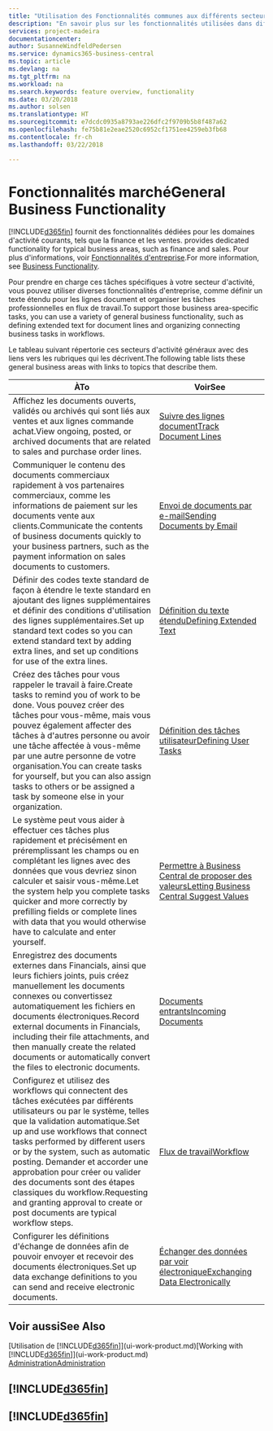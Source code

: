 ```yaml
---
title: "Utilisation des Fonctionnalités communes aux différents secteurs d'activité | Microsoft Docs"
description: "En savoir plus sur les fonctionnalités utilisées dans différents secteurs d'activité dans Business Central."
services: project-madeira
documentationcenter: 
author: SusanneWindfeldPedersen
ms.service: dynamics365-business-central
ms.topic: article
ms.devlang: na
ms.tgt_pltfrm: na
ms.workload: na
ms.search.keywords: feature overview, functionality
ms.date: 03/20/2018
ms.author: solsen
ms.translationtype: HT
ms.sourcegitcommit: e7dcdc0935a8793ae226dfc2f9709b5b8f487a62
ms.openlocfilehash: fe75b81e2eae2520c6952cf1751ee4259eb3fb68
ms.contentlocale: fr-ch
ms.lasthandoff: 03/22/2018

---
```

# <a name="general-business-functionality"></a><span data-ttu-id="03087-103">Fonctionnalités marché</span><span class="sxs-lookup"><span data-stu-id="03087-103">General Business Functionality</span></span>
[!INCLUDE[d365fin](includes/d365fin_md.md)]<span data-ttu-id="03087-104"> fournit des fonctionnalités dédiées pour les domaines d'activité courants, tels que la finance et les ventes.</span><span class="sxs-lookup"><span data-stu-id="03087-104"> provides dedicated functionality for typical business areas, such as finance and sales.</span></span> <span data-ttu-id="03087-105">Pour plus d'informations, voir [Fonctionnalités d'entreprise](across-business-functionality.md).</span><span class="sxs-lookup"><span data-stu-id="03087-105">For more information, see [Business Functionality](across-business-functionality.md).</span></span>

<span data-ttu-id="03087-106">Pour prendre en charge ces tâches spécifiques à votre secteur d'activité, vous pouvez utiliser diverses fonctionnalités d'entreprise, comme définir un texte étendu pour les lignes document et organiser les tâches professionnelles en flux de travail.</span><span class="sxs-lookup"><span data-stu-id="03087-106">To support those business area-specific tasks, you can use a variety of general business functionality, such as defining extended text for document lines and organizing connecting business tasks in workflows.</span></span>

<span data-ttu-id="03087-107">Le tableau suivant répertorie ces secteurs d'activité généraux avec des liens vers les rubriques qui les décrivent.</span><span class="sxs-lookup"><span data-stu-id="03087-107">The following table lists these general business areas with links to topics that describe them.</span></span>

| <span data-ttu-id="03087-108">À</span><span class="sxs-lookup"><span data-stu-id="03087-108">To</span></span> | <span data-ttu-id="03087-109">Voir</span><span class="sxs-lookup"><span data-stu-id="03087-109">See</span></span> |
| --- | --- |
|<span data-ttu-id="03087-110">Affichez les documents ouverts, validés ou archivés qui sont liés aux ventes et aux lignes commande achat.</span><span class="sxs-lookup"><span data-stu-id="03087-110">View ongoing, posted, or archived documents that are related to sales and purchase order lines.</span></span>|[<span data-ttu-id="03087-111">Suivre des lignes document</span><span class="sxs-lookup"><span data-stu-id="03087-111">Track Document Lines</span></span>](across-how-to-track-document-lines.md)|
| <span data-ttu-id="03087-112">Communiquer le contenu des documents commerciaux rapidement à vos partenaires commerciaux, comme les informations de paiement sur les documents vente aux clients.</span><span class="sxs-lookup"><span data-stu-id="03087-112">Communicate the contents of business documents quickly to your business partners, such as the payment information on sales documents to customers.</span></span> |[<span data-ttu-id="03087-113">Envoi de documents par e-mail</span><span class="sxs-lookup"><span data-stu-id="03087-113">Sending Documents by Email</span></span>](ui-how-send-documents-email.md) |
| <span data-ttu-id="03087-114">Définir des codes texte standard de façon à étendre le texte standard en ajoutant des lignes supplémentaires et définir des conditions d'utilisation des lignes supplémentaires.</span><span class="sxs-lookup"><span data-stu-id="03087-114">Set up standard text codes so you can extend standard text by adding extra lines, and set up conditions for use of the extra lines.</span></span> |[<span data-ttu-id="03087-115">Définition du texte étendu</span><span class="sxs-lookup"><span data-stu-id="03087-115">Defining Extended Text</span></span>](ui-how-define-ext-text.md) |
|<span data-ttu-id="03087-116">Créez des tâches pour vous rappeler le travail à faire.</span><span class="sxs-lookup"><span data-stu-id="03087-116">Create tasks to remind you of work to be done.</span></span> <span data-ttu-id="03087-117">Vous pouvez créer des tâches pour vous-même, mais vous pouvez également affecter des tâches à d'autres personne ou avoir une tâche affectée à vous-même par une autre personne de votre organisation.</span><span class="sxs-lookup"><span data-stu-id="03087-117">You can create tasks for yourself, but you can also assign tasks to others or be assigned a task by someone else in your organization.</span></span>|[<span data-ttu-id="03087-118">Définition des tâches utilisateur</span><span class="sxs-lookup"><span data-stu-id="03087-118">Defining User Tasks</span></span>](across-user-tasks.md)|
|<span data-ttu-id="03087-119">Le système peut vous aider à effectuer ces tâches plus rapidement et précisément en préremplissant les champs ou en complétant les lignes avec des données que vous devriez sinon calculer et saisir vous-même.</span><span class="sxs-lookup"><span data-stu-id="03087-119">Let the system help you complete tasks quicker and more correctly by prefilling fields or complete lines with data that you would otherwise have to calculate and enter yourself.</span></span>|[<span data-ttu-id="03087-120">Permettre à Business Central de proposer des valeurs</span><span class="sxs-lookup"><span data-stu-id="03087-120">Letting Business Central Suggest Values</span></span>](ui-let-system-suggest-values.md)|
|<span data-ttu-id="03087-121">Enregistrez des documents externes dans Financials, ainsi que leurs fichiers joints, puis créez manuellement les documents connexes ou convertissez automatiquement les fichiers en documents électroniques.</span><span class="sxs-lookup"><span data-stu-id="03087-121">Record external documents in Financials, including their file attachments, and then manually create the related documents or automatically convert the files to electronic documents.</span></span>|[<span data-ttu-id="03087-122">Documents entrants</span><span class="sxs-lookup"><span data-stu-id="03087-122">Incoming Documents</span></span>](across-income-documents.md)|
|<span data-ttu-id="03087-123">Configurez et utilisez des workflows qui connectent des tâches exécutées par différents utilisateurs ou par le système, telles que la validation automatique.</span><span class="sxs-lookup"><span data-stu-id="03087-123">Set up and use workflows that connect tasks performed by different users or by the system, such as automatic posting.</span></span> <span data-ttu-id="03087-124">Demander et accorder une approbation pour créer ou valider des documents sont des étapes classiques du workflow.</span><span class="sxs-lookup"><span data-stu-id="03087-124">Requesting and granting approval to create or post documents are typical workflow steps.</span></span>|[<span data-ttu-id="03087-125">Flux de travail</span><span class="sxs-lookup"><span data-stu-id="03087-125">Workflow</span></span>](across-workflow.md)|
| <span data-ttu-id="03087-126">Configurer les définitions d'échange de données afin de pouvoir envoyer et recevoir des documents électroniques.</span><span class="sxs-lookup"><span data-stu-id="03087-126">Set up data exchange definitions to you can send and receive electronic documents.</span></span> |[<span data-ttu-id="03087-127">Échanger des données par voir électronique</span><span class="sxs-lookup"><span data-stu-id="03087-127">Exchanging Data Electronically</span></span>](across-data-exchange.md) |

## <a name="see-also"></a><span data-ttu-id="03087-128">Voir aussi</span><span class="sxs-lookup"><span data-stu-id="03087-128">See Also</span></span>
<span data-ttu-id="03087-129">[Utilisation de [!INCLUDE[d365fin](includes/d365fin_md.md)]](ui-work-product.md)</span><span class="sxs-lookup"><span data-stu-id="03087-129">[Working with [!INCLUDE[d365fin](includes/d365fin_md.md)]](ui-work-product.md)</span></span>  
[<span data-ttu-id="03087-130">Administration</span><span class="sxs-lookup"><span data-stu-id="03087-130">Administration</span></span>](admin-setup-and-administration.md)

## [!INCLUDE[d365fin](includes/free_trial_md.md)]  
## [!INCLUDE[d365fin](includes/training_link_md.md)]

